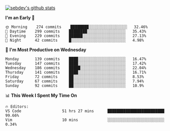 [![sebdev's github stats](https://github-readme-stats.vercel.app/api?username=sebdeveloper6952&theme=vue-dark)](https://github.com/anuraghazra/github-readme-stats)
<!--START_SECTION:waka-->
**I'm an Early 🐤** 

```text
🌞 Morning    274 commits    ████████░░░░░░░░░░░░░░░░░   32.46% 
🌆 Daytime    299 commits    ████████░░░░░░░░░░░░░░░░░   35.43% 
🌃 Evening    229 commits    ██████░░░░░░░░░░░░░░░░░░░   27.13% 
🌙 Night      42 commits     █░░░░░░░░░░░░░░░░░░░░░░░░   4.98%

```
📅 **I'm Most Productive on Wednesday** 

```text
Monday       139 commits    ████░░░░░░░░░░░░░░░░░░░░░   16.47% 
Tuesday      147 commits    ████░░░░░░░░░░░░░░░░░░░░░   17.42% 
Wednesday    186 commits    █████░░░░░░░░░░░░░░░░░░░░   22.04% 
Thursday     141 commits    ████░░░░░░░░░░░░░░░░░░░░░   16.71% 
Friday       72 commits     ██░░░░░░░░░░░░░░░░░░░░░░░   8.53% 
Saturday     67 commits     ██░░░░░░░░░░░░░░░░░░░░░░░   7.94% 
Sunday       92 commits     ██░░░░░░░░░░░░░░░░░░░░░░░   10.9%

```


📊 **This Week I Spent My Time On** 

```text
🔥 Editors: 
VS Code                  51 hrs 27 mins      █████████████████████████   99.66% 
Vim                      10 mins             ░░░░░░░░░░░░░░░░░░░░░░░░░   0.34%

```


<!--END_SECTION:waka-->
